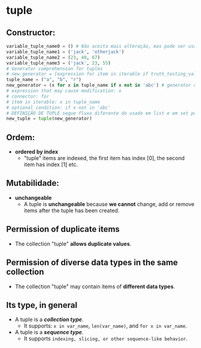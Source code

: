 # tuple

## Constructor:
```python  
variable_tuple_name0 = () # Não aceita mais alteração, mas pode ser usada como parâmetro em alguma função.
variable_tuple_name1 = ('jack', 'otherjack')
variable_tuple_name2 = (23, 40, 67)
variable_tuple_name3 = ('jack', 23, 55)
# Generator comprehension for tuples
# new_generator = [expression for item in iterable if truth_testing_value == True]
tuple_name = ("a", "b", "r")
new_generator = (x for x in tuple_name if x not in 'abc') # generator comprehension
# expression that may cause modification: x
# connector: for
# item in iterable: x in tuple_name
# optional condition: if x not in 'abc'
# DEFINIÇÃO DE TUPLE segue fluxo diferente do usado em list e em set pois tuplas são imutáveis.
new_tuple = tuple(new_generator) 
```  

## Ordem:
- **ordered by index**
    - "tuple" items are indexed, the first item has index [0], the second item has index [1] etc.

## Mutabilidade:
- **unchangeable**
    - A tuple is **unchangeable** because **we cannot** change, add or remove items after the tuple has been created.

## Permission of duplicate items
- The collection "tuple" **allows duplicate values**.

## Permission of diverse data types in the same collection
- The collection "tuple" may contain items of **different data types**.

## Its type, in general
- A tuple is a ***collection type***.
    - It supports: `x in var_name`, `len(var_name)`, and `for x in var_name`.
- A tuple is a ***sequence type***.
    - It supports `indexing, slicing, or other sequence-like behavior`.